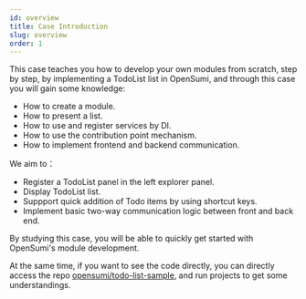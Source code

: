 ```yaml
---
id: overview
title: Case Introduction
slug: overview
order: 1
---
```


This case teaches you how to develop your own modules from scratch, step by step, by implementing a TodoList list in OpenSumi, and through this case you will gain some knowledge:

- How to create a module.
- How to present a list.
- How to use and register services by DI.
- How to use the contribution point mechanism.
- How to implement frontend and backend communication.

We aim to：

- Register a TodoList panel in the left explorer panel.
- Display TodoList list.
- Suppport quick addition of Todo items by using shortcut keys.
- Implement basic two-way communication logic between front and back end.

By studying this case, you will be able to quickly get started with OpenSumi's module development. 

At the same time, if you want to see the code directly, you can directly access the repo [opensumi/todo-list-sample](https://github.com/opensumi/todo-list-sample), and run projects to get some understandings.
